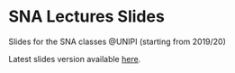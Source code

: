 # SNA Lectures Slides

Slides for the SNA classes @UNIPI (starting from 2019/20)

Latest slides version available [here](https://drive.google.com/drive/folders/1Ivhj61Oin_mZw7JCuUWsd8HQtIYqz9tB?usp=sharing).
